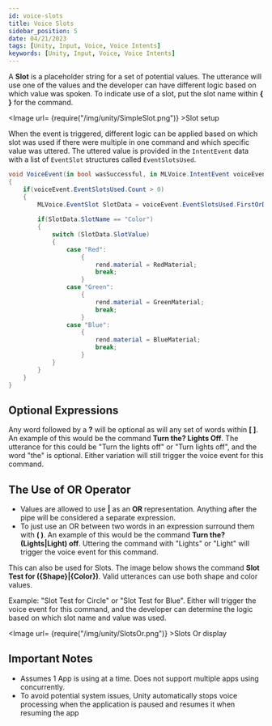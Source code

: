 ```yaml
---
id: voice-slots
title: Voice Slots
sidebar_position: 5
date: 04/21/2023
tags: [Unity, Input, Voice, Voice Intents]
keywords: [Unity, Input, Voice, Voice Intents]
---
```


A **Slot** is a placeholder string for a set of potential values. The utterance will use one of the values and the developer can have different logic based on which value was spoken. To indicate use of a slot, put the slot name within **{ }** for the command.

<Image url= {require("/img/unity/SimpleSlot.png")} >Slot setup</Image>

When the event is triggered, different logic can be applied based on which slot was used if there were multiple in one command and which specific value was uttered. The uttered value is provided in the `IntentEvent` data with a list of `EventSlot` structures called `EventSlotsUsed`.

```csharp
void VoiceEvent(in bool wasSuccessful, in MLVoice.IntentEvent voiceEvent)
{
    if(voiceEvent.EventSlotsUsed.Count > 0)
    {
        MLVoice.EventSlot SlotData = voiceEvent.EventSlotsUsed.FirstOrDefault(s => s.SlotName == "Color");
       
        if(SlotData.SlotName == "Color")
        {
            switch (SlotData.SlotValue)
            {
                case "Red":
                    {
                        rend.material = RedMaterial;
                        break;
                    }
                case "Green":
                    {
                        rend.material = GreenMaterial;
                        break;
                    }
                case "Blue":
                    {
                        rend.material = BlueMaterial;
                        break;
                    }
            }
        }
    }
}

```

## Optional Expressions

Any word followed by a **?** will be optional as will any set of words within **[ ]**. An example of this would be the command **Turn the? Lights Off**. The utterance for this could be "Turn the lights off" or "Turn lights off", and the word "the" is optional. Either variation will still trigger the voice event for this command.

## The Use of OR Operator

- Values are allowed to use **|** as an **OR** representation. Anything after the pipe will be considered a separate expression.
- To just use an OR between two words in an expression surround them with **( )**. An example of this would be the command **Turn the? (Lights|Light) off**. Uttering the command with "Lights" or "Light" will trigger the voice event for this command.

This can also be used for Slots. The image below shows the command **Slot Test for ({Shape}|{Color})**. Valid utterances can use both shape and color values.

Example: "Slot Test for Circle" or "Slot Test for Blue". Either will trigger the voice event for this command, and the developer can determine the logic based on which slot name and value was used.

<Image url= {require("/img/unity/SlotsOr.png")} >Slots Or display</Image>

## Important Notes

- Assumes 1 App is using at a time. Does not support multiple apps using concurrently.
- To avoid potential system issues, Unity automatically stops  voice processing when the application is paused and resumes it when resuming the app

